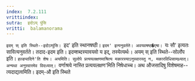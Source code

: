 ```yaml
---
index:  7.2.111
vrittiindex: 
sutra:  इदोऽय् पुंसि
vritti:  balamanorama 
---
```


`इदम् स् इति स्थिते--इदोऽय्पुंसि। `इद' इति स्थानषष्ठी। `इदम' इत्यनुवर्तते। अवयवषष्ठ�एषा। `यः सौ' इत्यतः सावित्यनुवर्तते। तदाद-इदम इति। इदम्शब्दस्यावयवो य इद्, तस्येत्यर्थः। अयम् स् इति स्थिते--सोर्लोप इति। `हल्ङ्यादिने'ति शेषः। अयमिति। सुलोपे प्रत्ययलक्षणमाश्रित्य मकारस्याऽनुस्वारस्तु न, मकारविधिसामथ्र्यात्। अन्यथा अनुस्वारमेव विदध्यात्। `वर्णाश्रये नास्ति प्रत्ययलक्षण'मिति निषेधाच्च। अथ औजसादिषु विशेषमाह--त्यदाद्यत्वमिति। इदम्-औ इति स्थिते 

